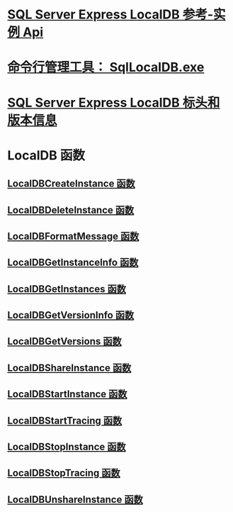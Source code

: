 # [SQL Server Express LocalDB 参考-实例 Api](sql-server-express-localdb-reference-instance-apis.md)
# [命令行管理工具： SqlLocalDB.exe](command-line-management-tool-sqllocaldb-exe.md)
# [SQL Server Express LocalDB 标头和版本信息](sql-server-express-localdb-header-and-version-information.md)

# LocalDB 函数
## [LocalDBCreateInstance 函数](localdbcreateinstance-function.md)
## [LocalDBDeleteInstance 函数](localdbdeleteinstance-function.md)
## [LocalDBFormatMessage 函数](localdbformatmessage-function.md)
## [LocalDBGetInstanceInfo 函数](localdbgetinstanceinfo-function.md)
## [LocalDBGetInstances 函数](localdbgetinstances-function.md)
## [LocalDBGetVersionInfo 函数](localdbgetversioninfo-function.md)
## [LocalDBGetVersions 函数](localdbgetversions-function.md)
## [LocalDBShareInstance 函数](localdbshareinstance-function.md)
## [LocalDBStartInstance 函数](localdbstartinstance-function.md)
## [LocalDBStartTracing 函数](localdbstarttracing-function.md)
## [LocalDBStopInstance 函数](localdbstopinstance-function.md)
## [LocalDBStopTracing 函数](localdbstoptracing-function.md)
## [LocalDBUnshareInstance 函数](localdbunshareinstance-function.md)

